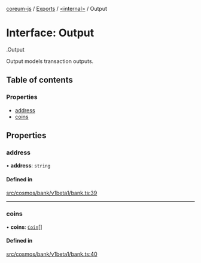[coreum-js](../README.md) / [Exports](../modules.md) / [<internal\>](../modules/internal_.md) / Output

# Interface: Output

[<internal>](../modules/internal_.md).Output

Output models transaction outputs.

## Table of contents

### Properties

- [address](internal_.Output.md#address)
- [coins](internal_.Output.md#coins)

## Properties

### address

• **address**: `string`

#### Defined in

[src/cosmos/bank/v1beta1/bank.ts:39](https://github.com/PulsaraIO/coreum-js/blob/37352c6/src/cosmos/bank/v1beta1/bank.ts#L39)

___

### coins

• **coins**: [`Coin`](../modules/internal_.md#coin)[]

#### Defined in

[src/cosmos/bank/v1beta1/bank.ts:40](https://github.com/PulsaraIO/coreum-js/blob/37352c6/src/cosmos/bank/v1beta1/bank.ts#L40)
